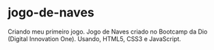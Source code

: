 # jogo-de-naves
Criando meu primeiro jogo. Jogo de Naves criado no Bootcamp da Dio (Digital Innovation One). Usando, HTML5, CSS3 e JavaScript.

